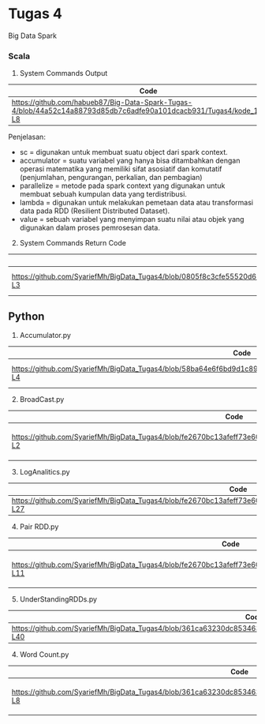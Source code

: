 # Tugas 4

Big Data Spark

### Scala

1. System Commands Output

| Code             | Screenshoot                                                                |
| ----------------- | ------------------------------------------------------------------ |
| https://github.com/habueb87/Big-Data-Spark-Tugas-4/blob/44a52c14a88793d85db7c6adfe90a101dcacb931/Tugas4/kode_1.py#L1-L8 | ![gambar](https://github.com/habueb87/Big-Data-Spark-Tugas-4/blob/master/Tugas4/kode_1_ss.png) |

Penjelasan:
- sc = digunakan untuk membuat suatu object dari spark context.
- accumulator = suatu variabel yang hanya bisa ditambahkan dengan operasi matematika yang memiliki sifat asosiatif dan komutatif (penjumlahan, pengurangan, perkalian, dan pembagian)
- parallelize = metode pada spark context yang digunakan untuk membuat sebuah kumpulan data yang terdistribusi.
- lambda = digunakan untuk melakukan pemetaan data atau transformasi data pada RDD (Resilient Distributed Dataset).
- value = sebuah variabel yang menyimpan suatu nilai atau objek yang digunakan dalam proses pemrosesan data.

2. System Commands Return Code

| Code             | Screenshoot                                                                |
| ----------------- | ------------------------------------------------------------------ |
| https://github.com/SyariefMh/BigData_Tugas4/blob/0805f8c3cfe55520d6db451f803f52eecd97ef23/Chapter%203/SystemCommandsReturnCode.scala#L1-L3 | ![gambar](https://github.com/SyariefMh/BigData_Tugas4/blob/main/Screenshot%20(11).png) |

## Python

1. Accumulator.py

| Code             | Screenshoot                                                                |
| ----------------- | ------------------------------------------------------------------ |
| https://github.com/SyariefMh/BigData_Tugas4/blob/58ba64e6f6bd9d1c892cc33248860bb8e7a583eb/Chapter%203/Accumulator.py#L1-L4 | ![gambar](https://github.com/SyariefMh/BigData_Tugas4/blob/main/Screenshot%20(12).png) |

2. BroadCast.py

| Code             | Screenshoot                                                                |
| ----------------- | ------------------------------------------------------------------ |
| https://github.com/SyariefMh/BigData_Tugas4/blob/fe2670bc13afeff73e603c1a85f9c1b33e37ab18/Chapter%203/BroadCast.py#L1-L2 | ![gambar](https://github.com/SyariefMh/BigData_Tugas4/blob/main/Screenshot%202023-03-28%20094433.png) |

3. LogAnalitics.py

| Code             | Screenshoot                                                                |
| ----------------- | ------------------------------------------------------------------ |
| https://github.com/SyariefMh/BigData_Tugas4/blob/fe2670bc13afeff73e603c1a85f9c1b33e37ab18/Chapter%203/LogAnalytics.py#L1-L27 |  |

4. Pair RDD.py

| Code             | Screenshoot 
| ----------------- | ------------------------------------------------------------------ |
| https://github.com/SyariefMh/BigData_Tugas4/blob/fe2670bc13afeff73e603c1a85f9c1b33e37ab18/Chapter%203/PairRDD.py#L1-L11 | ![gambar](https://github.com/SyariefMh/BigData_Tugas4/blob/main/Screenshot%202023-03-28%20095523.png) |

5. UnderStandingRDDs.py

| Code             | Screenshoot                                                                |
| ----------------- | ------------------------------------------------------------------ |
| https://github.com/SyariefMh/BigData_Tugas4/blob/361ca63230dc853463d4f4d4eaa5da90bbd7ae10/Chapter%203/UnderstandingRDDs.py#L1-L40 |  |

4. Word Count.py

| Code             | Screenshoot 
| ----------------- | ------------------------------------------------------------------ |
|https://github.com/SyariefMh/BigData_Tugas4/blob/361ca63230dc853463d4f4d4eaa5da90bbd7ae10/Chapter%203/WordCount.py#L1-L8 | ![gambar](https://github.com/SyariefMh/BigData_Tugas4/blob/main/Screenshot%202023-03-28%20100125.png) |
